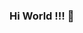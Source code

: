 ### Hi World !!! 👋

<!--
**Mohammad-Ishaq98/Mohammad-Ishaq98** is a ✨ _special_ ✨ repository because its `README.md` (this file) appears on your GitHub profile.

Here are some ideas to get you started:
-   My name is Ishaq.
-  I’m currently working on Three.JS for some physics and math project
-  I’m currently learning JavaScript
-  Currently I'm a home tutor and do a little bit of code
-  Pronouns: He/him
-  Fun fact: I had a goal to set my carrier as a web dev but that was lng ago. Now I code for hobby for physics and math
-  So this me...
-->
